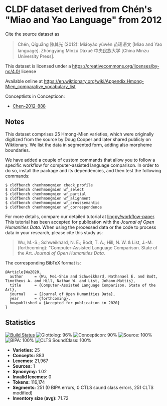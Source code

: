 # CLDF dataset derived from Chén's "Miao and Yao Language" from 2012

Cite the source dataset as

> Chén, Qíguāng 陳其光 (2012): Miáoyáo yǔwén 苗瑤语文 [Miao and Yao language]. Zhōngyāng Mínzú Dàxué 中央民族大学 [China Minzu University Press].

This dataset is licensed under a https://creativecommons.org/licenses/by-nc/4.0/ license

Available online at https://en.wiktionary.org/wiki/Appendix:Hmong-Mien_comparative_vocabulary_list


Conceptlists in Concepticon:
- [Chen-2012-888](https://concepticon.clld.org/contributions/Chen-2012-888)
## Notes

This dataset comprises 25 Hmong-Mien varieties, which were originally digitized from the source by Doug Cooper and later shared publicly on Wiktionary. We list the data in segmented form, adding also morpheme boundaries.

We have added a couple of custom commands that allow you to follow a specific workflow for computer-assisted language comparison. In order to do so, install the package and its dependencies, and then test the following commands:

```
$ cldfbench chenhmongmien check_profile 
$ cldfbench chenhmongmien wf_select
$ cldfbench chenhmongmien wf_partial
$ cldfbench chenhmongmien wf_alignment
$ cldfbench chenhmongmien wf_crosssemantic
$ cldfbench chenhmongmien wf_correspondence
```

For more details, compare our detailed tutorial at [lingpy/workflow-paper](https://github.com/lingpy/workflow-paper). This tutorial has been accepted for publication with the *Journal of Open Humanities Data*. When using the processed data or the code to process data in your research, please cite this study as:

> Wu, M.-S.; Schweikhard, N. E.; Bodt, T. A.; Hill, N. W. & List, J.-M. (forthcoming): "Computer-Assisted Language Comparison. State of the Art. *Journal of Open Humanities Data*. 

The corresponding BibTeX format is:

```
@Article{Wu2020,
  author     = {Wu, Mei-Shin and Schweikhard, Nathanael E. and Bodt, Timotheus A. and Hill, Nathan W. and List, Johann-Mattis},
  title      = {Computer-Assisted Language Comparison. State of the Art},
  journal    = {Journal of Open Humanities Data},
  year       = {forthcoming},
  howpublished = {Accepted for publication in 2020}
}
```




## Statistics


[![Build Status](https://travis-ci.org/lexibank/chenhmongmien.svg?branch=master)](https://travis-ci.org/lexibank/chenhmongmien)
![Glottolog: 96%](https://img.shields.io/badge/Glottolog-96%25-green.svg "Glottolog: 96%")
![Concepticon: 90%](https://img.shields.io/badge/Concepticon-90%25-green.svg "Concepticon: 90%")
![Source: 100%](https://img.shields.io/badge/Source-100%25-brightgreen.svg "Source: 100%")
![BIPA: 100%](https://img.shields.io/badge/BIPA-100%25-brightgreen.svg "BIPA: 100%")
![CLTS SoundClass: 100%](https://img.shields.io/badge/CLTS%20SoundClass-100%25-brightgreen.svg "CLTS SoundClass: 100%")

- **Varieties:** 25
- **Concepts:** 883
- **Lexemes:** 21,967
- **Sources:** 1
- **Synonymy:** 1.02
- **Invalid lexemes:** 0
- **Tokens:** 116,174
- **Segments:** 251 (0 BIPA errors, 0 CTLS sound class errors, 251 CLTS modified)
- **Inventory size (avg):** 71.72